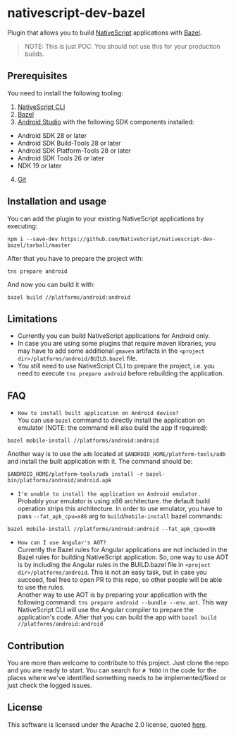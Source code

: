 # nativescript-dev-bazel

Plugin that allows you to build [NativeScript](https://www.nativescript.org/) applications with [Bazel](https://bazel.build/).

> NOTE: This is just POC. You should not use this for your production builds.

## Prerequisites
You need to install the following tooling:
1. [NativeScript CLI](https://www.npmjs.com/package/nativescript)
2. [Bazel](https://docs.bazel.build/versions/master/install.html)
3. [Android Studio](https://developer.android.com/studio/install) with the following SDK components installed:
  - Android SDK 28 or later
  - Android SDK Build-Tools 28 or later
  - Android SDK Platform-Tools 28 or later
  - Android SDK Tools 26 or later
  - NDK 19 or later
4. [Git](https://git-scm.com/downloads)

## Installation and usage

You can add the plugin to your existing NativeScript applications by executing:

```
npm i --save-dev https://github.com/NativeScript/nativescript-dev-bazel/tarball/master
```

After that you have to prepare the project with:
```
tns prepare android
```

And now you can build it with:
```
bazel build //platforms/android:android
```

## Limitations
* Currently you can build NativeScript applications for Android only.
* In case you are using some plugins that require maven libraries, you may have to add some additional `gmaven` artifacts in the `<project dir>/platforms/android/BUILD.bazel` file.
* You still need to use NativeScript CLI to prepare the project, i.e. you need to execute `tns prepare android` before rebuilding the application.

## FAQ
* `How to install built application on Android device?` </br>
You can use `bazel` command to directly install the application on emulator (NOTE: the command will also build the app if required):
```
bazel mobile-install //platforms/android:android
```
Another way is to use the `adb` located at `$ANDROID_HOME/platform-tools/adb` and install the built application with it. The command should be:
```
$ANDROID_HOME/platform-tools/adb install -r bazel-bin/platforms/android/android.apk
```

* `I'm unable to install the application on Android emulator.` </br>
Probably your emulator is using x86 architecture. the default build operation strips this architecture. In order to use emulator, you have to pass `--fat_apk_cpu=x86` arg to `build`/`mobile-install` bazel commands:
```
bazel mobile-install //platforms/android:android --fat_apk_cpu=x86
```

* `How can I use Angular's AOT?`</br>
Currently the Bazel rules for Angular applications are not included in the Bazel rules for building NativeScript application. So, one way to use AOT is by including the Angular rules in the BUILD.bazel file in `<project dir>/platforms/android`. This is not an easy task, but in case you succeed, feel free to open PR to this repo, so other people will be able to use the rules.</br>
Another way to use AOT is by preparing your application with the following command: `tns prepare android --bundle --env.aot`. This way NativeScript CLI will use the Angular compiler to prepare the application's code. After that you can build the app with `bazel build //platforms/android:android`

## Contribution
You are more than welcome to contribute to this project. Just clone the repo and you are ready to start.
You can search for `# TODO` in the code for the places where we've identified something needs to be implemented/fixed or just check the logged issues.

## License

This software is licensed under the Apache 2.0 license, quoted <a href="LICENSE" target="_blank">here</a>.
